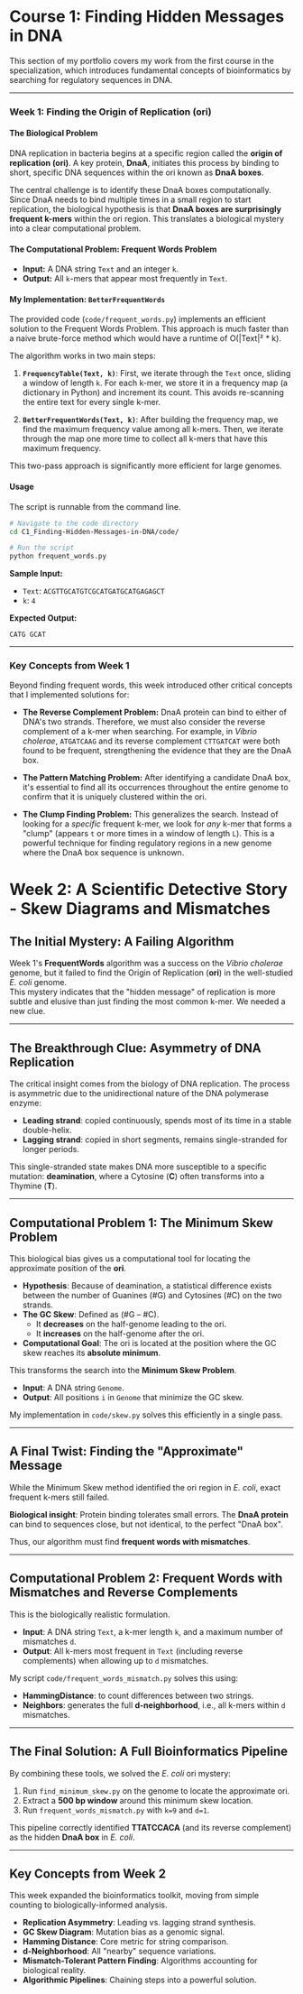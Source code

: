 # Course 1: Finding Hidden Messages in DNA

This section of my portfolio covers my work from the first course in the specialization, which introduces fundamental concepts of bioinformatics by searching for regulatory sequences in DNA.

---

### Week 1: Finding the Origin of Replication (ori)

#### The Biological Problem

DNA replication in bacteria begins at a specific region called the **origin of replication (ori)**. A key protein, **DnaA**, initiates this process by binding to short, specific DNA sequences within the ori known as **DnaA boxes**.

The central challenge is to identify these DnaA boxes computationally. Since DnaA needs to bind multiple times in a small region to start replication, the biological hypothesis is that **DnaA boxes are surprisingly frequent k-mers** within the ori region. This translates a biological mystery into a clear computational problem.

#### The Computational Problem: Frequent Words Problem

-   **Input:** A DNA string `Text` and an integer `k`.
-   **Output:** All `k`-mers that appear most frequently in `Text`.

#### My Implementation: `BetterFrequentWords`

The provided code (`code/frequent_words.py`) implements an efficient solution to the Frequent Words Problem. This approach is much faster than a naive brute-force method which would have a runtime of O(|Text|² * k).

The algorithm works in two main steps:

1.  **`FrequencyTable(Text, k)`**: First, we iterate through the `Text` once, sliding a window of length `k`. For each k-mer, we store it in a frequency map (a dictionary in Python) and increment its count. This avoids re-scanning the entire text for every single k-mer.

2.  **`BetterFrequentWords(Text, k)`**: After building the frequency map, we find the maximum frequency value among all k-mers. Then, we iterate through the map one more time to collect all k-mers that have this maximum frequency.

This two-pass approach is significantly more efficient for large genomes.

#### Usage

The script is runnable from the command line.

```bash
# Navigate to the code directory
cd C1_Finding-Hidden-Messages-in-DNA/code/

# Run the script
python frequent_words.py
```

**Sample Input:**
- `Text`: `ACGTTGCATGTCGCATGATGCATGAGAGCT`
- `k`: `4`

**Expected Output:**
```
CATG GCAT
```

---

### Key Concepts from Week 1

Beyond finding frequent words, this week introduced other critical concepts that I implemented solutions for:

*   **The Reverse Complement Problem:** DnaA protein can bind to either of DNA's two strands. Therefore, we must also consider the reverse complement of a k-mer when searching. For example, in *Vibrio cholerae*, `ATGATCAAG` and its reverse complement `CTTGATCAT` were both found to be frequent, strengthening the evidence that they are the DnaA box.

*   **The Pattern Matching Problem:** After identifying a candidate DnaA box, it's essential to find all its occurrences throughout the entire genome to confirm that it is uniquely clustered within the ori.

*   **The Clump Finding Problem:** This generalizes the search. Instead of looking for a *specific* frequent k-mer, we look for *any* k-mer that forms a "clump" (appears `t` or more times in a window of length `L`). This is a powerful technique for finding regulatory regions in a new genome where the DnaA box sequence is unknown.


# Week 2: A Scientific Detective Story - Skew Diagrams and Mismatches

## The Initial Mystery: A Failing Algorithm
Week 1's **FrequentWords** algorithm was a success on the *Vibrio cholerae* genome, but it failed to find the Origin of Replication (**ori**) in the well-studied *E. coli* genome.  
This mystery indicates that the "hidden message" of replication is more subtle and elusive than just finding the most common k-mer. We needed a new clue.

---

## The Breakthrough Clue: Asymmetry of DNA Replication
The critical insight comes from the biology of DNA replication. The process is asymmetric due to the unidirectional nature of the DNA polymerase enzyme:

- **Leading strand**: copied continuously, spends most of its time in a stable double-helix.  
- **Lagging strand**: copied in short segments, remains single-stranded for longer periods.  

This single-stranded state makes DNA more susceptible to a specific mutation: **deamination**, where a Cytosine (**C**) often transforms into a Thymine (**T**).

---

## Computational Problem 1: The Minimum Skew Problem
This biological bias gives us a computational tool for locating the approximate position of the **ori**.

- **Hypothesis**: Because of deamination, a statistical difference exists between the number of Guanines (#G) and Cytosines (#C) on the two strands.  
- **The GC Skew**: Defined as (#G – #C).  
  - It **decreases** on the half-genome leading to the ori.  
  - It **increases** on the half-genome after the ori.  
- **Computational Goal**: The ori is located at the position where the GC skew reaches its **absolute minimum**.  

This transforms the search into the **Minimum Skew Problem**.

- **Input**: A DNA string `Genome`.  
- **Output**: All positions `i` in `Genome` that minimize the GC skew.  

My implementation in `code/skew.py` solves this efficiently in a single pass.

---

## A Final Twist: Finding the "Approximate" Message
While the Minimum Skew method identified the ori region in *E. coli*, exact frequent k-mers still failed.  

**Biological insight**: Protein binding tolerates small errors. The **DnaA protein** can bind to sequences close, but not identical, to the perfect "DnaA box".  

Thus, our algorithm must find **frequent words with mismatches**.

---

## Computational Problem 2: Frequent Words with Mismatches and Reverse Complements
This is the biologically realistic formulation.

- **Input**: A DNA string `Text`, a k-mer length `k`, and a maximum number of mismatches `d`.  
- **Output**: All k-mers most frequent in `Text` (including reverse complements) when allowing up to `d` mismatches.  

My script `code/frequent_words_mismatch.py` solves this using:

- **HammingDistance**: to count differences between two strings.  
- **Neighbors**: generates the full **d-neighborhood**, i.e., all k-mers within `d` mismatches.  

---

## The Final Solution: A Full Bioinformatics Pipeline
By combining these tools, we solved the *E. coli* ori mystery:

1. Run `find_minimum_skew.py` on the genome to locate the approximate ori.  
2. Extract a **500 bp window** around this minimum skew location.  
3. Run `frequent_words_mismatch.py` with `k=9` and `d=1`.  

This pipeline correctly identified **TTATCCACA** (and its reverse complement) as the hidden **DnaA box** in *E. coli*.  

---

## Key Concepts from Week 2
This week expanded the bioinformatics toolkit, moving from simple counting to biologically-informed analysis.

- **Replication Asymmetry**: Leading vs. lagging strand synthesis.  
- **GC Skew Diagram**: Mutation bias as a genomic signal.  
- **Hamming Distance**: Core metric for string comparison.  
- **d-Neighborhood**: All "nearby" sequence variations.  
- **Mismatch-Tolerant Pattern Finding**: Algorithms accounting for biological reality.  
- **Algorithmic Pipelines**: Chaining steps into a powerful solution.  
